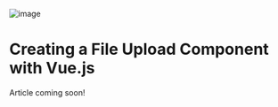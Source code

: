 ![image](https://malcoded.com/api/v1/48238e83-87dd-4b4f-be48-26ea7c89e8e7/asset/vue-file-upload.png)
# Creating a File Upload Component with Vue.js

Article coming soon!
